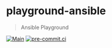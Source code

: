 # playground-ansible

> Ansible Playground

[![Main](https://github.com/DeadNews/playground-ansible/actions/workflows/main.yml/badge.svg)](https://github.com/DeadNews/playground-ansible/actions/workflows/main.yml)
[![pre-commit.ci](https://results.pre-commit.ci/badge/github/DeadNews/playground-ansible/main.svg)](https://results.pre-commit.ci/latest/github/DeadNews/playground-ansible/main)
